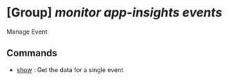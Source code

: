 # [Group] _monitor app-insights events_

Manage Event

## Commands

- [show](/Commands/monitor/app-insights/events/_show.md)
: Get the data for a single event
